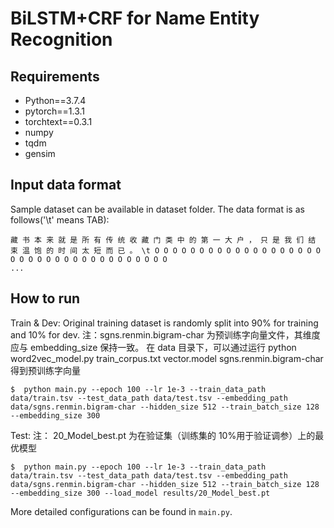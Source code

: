 # BiLSTM+CRF for Name Entity Recognition

## Requirements
* Python==3.7.4
* pytorch==1.3.1
* torchtext==0.3.1
* numpy
* tqdm
* gensim

## Input data format
Sample dataset can be available in dataset folder. The data format is as follows('\t' means TAB):

```
藏 书 本 来 就 是 所 有 传 统 收 藏 门 类 中 的 第 一 大 户 ， 只 是 我 们 结 束 温 饱 的 时 间 太 短 而 已 。 \t O O O O O O O O O O O O O O O O O O O O O O O O O O O O O O O O O O O O O
...
```

## How to run
Train & Dev:
Original training dataset is randomly split into 90% for training and 10% for dev.
注：sgns.renmin.bigram-char 为预训练字向量文件，其维度应与 embedding_size 保持一致。 在 data 目录下，可以通过运行 python word2vec_model.py
train_corpus.txt vector.model sgns.renmin.bigram-char 得到预训练字向量
```
$  python main.py --epoch 100 --lr 1e-3 --train_data_path data/train.tsv --test_data_path data/test.tsv --embedding_path data/sgns.renmin.bigram-char --hidden_size 512 --train_batch_size 128 --embedding_size 300
```
Test:
注： 20_Model_best.pt 为在验证集（训练集的 10%用于验证调参）上的最优模型
```
$  python main.py --epoch 100 --lr 1e-3 --train_data_path data/train.tsv --test_data_path data/test.tsv --embedding_path data/sgns.renmin.bigram-char --hidden_size 512 --train_batch_size 128 --embedding_size 300 --load_model results/20_Model_best.pt
```

More detailed configurations can be found in `main.py`.
